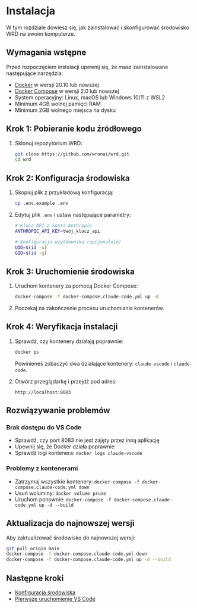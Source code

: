 # Instalacja

W tym rozdziale dowiesz się, jak zainstalować i skonfigurować środowisko WRD na swoim komputerze.

## Wymagania wstępne

Przed rozpoczęciem instalacji upewnij się, że masz zainstalowane następujące narzędzia:

- [Docker](https://docs.docker.com/get-docker/) w wersji 20.10 lub nowszej
- [Docker Compose](https://docs.docker.com/compose/install/) w wersji 2.0 lub nowszej
- System operacyjny: Linux, macOS lub Windows 10/11 z WSL2
- Minimum 4GB wolnej pamięci RAM
- Minimum 2GB wolnego miejsca na dysku

## Krok 1: Pobieranie kodu źródłowego

1. Sklonuj repozytorium WRD:
   ```bash
   git clone https://github.com/wronai/wrd.git
   cd wrd
   ```

## Krok 2: Konfiguracja środowiska

1. Skopiuj plik z przykładową konfiguracją:
   ```bash
   cp .env.example .env
   ```

2. Edytuj plik `.env` i ustaw następujące parametry:
   ```bash
   # Klucz API z konta Anthropic
   ANTHROPIC_API_KEY=twój_klucz_api
   
   # Konfiguracja użytkownika (opcjonalnie)
   UID=$(id -u)
   GID=$(id -g)
   ```

## Krok 3: Uruchomienie środowiska

1. Uruchom kontenery za pomocą Docker Compose:
   ```bash
   docker-compose -f docker-compose.claude-code.yml up -d
   ```

2. Poczekaj na zakończenie procesu uruchamiania kontenerów.

## Krok 4: Weryfikacja instalacji

1. Sprawdź, czy kontenery działają poprawnie:
   ```bash
   docker ps
   ```
   Powinieneś zobaczyć dwa działające kontenery: `claude-vscode` i `claude-code`.

2. Otwórz przeglądarkę i przejdź pod adres:
   ```
   http://localhost:8083
   ```

## Rozwiązywanie problemów

### Brak dostępu do VS Code
- Sprawdź, czy port 8083 nie jest zajęty przez inną aplikację
- Upewnij się, że Docker działa poprawnie
- Sprawdź logi kontenera: `docker logs claude-vscode`

### Problemy z kontenerami
- Zatrzymaj wszystkie kontenery: `docker-compose -f docker-compose.claude-code.yml down`
- Usuń woluminy: `docker volume prune`
- Uruchom ponownie: `docker-compose -f docker-compose.claude-code.yml up -d --build`

## Aktualizacja do najnowszej wersji

Aby zaktualizować środowisko do najnowszej wersji:

```bash
git pull origin main
docker-compose -f docker-compose.claude-code.yml down
docker-compose -f docker-compose.claude-code.yml up -d --build
```

## Następne kroki

- [Konfiguracja środowiska](03-konfiguracja.md)
- [Pierwsze uruchomienie VS Code](04-uzycie-vscode.md)
